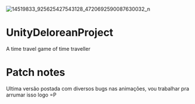 ![14519833_925625427543128_4720692590087630032_n](https://cloud.githubusercontent.com/assets/25392585/23342589/fa046918-fc3b-11e6-9aea-c7ad6021605c.jpg)

# UnityDeloreanProject
A time travel game of time traveller

# Patch notes

  Ultima versão postada com diversos bugs nas animações, vou trabalhar pra arrumar isso logo =P
  
